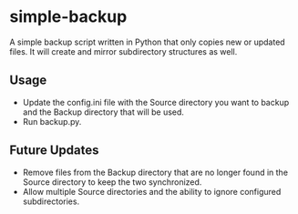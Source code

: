 # simple-backup
A simple backup script written in Python that only copies new or updated files. It will create and mirror subdirectory structures as well.

## Usage
- Update the config.ini file with the Source directory you want to backup and the Backup directory that will be used.
- Run backup.py.

## Future Updates
- Remove files from the Backup directory that are no longer found in the Source directory to keep the two synchronized.
- Allow multiple Source directories and the ability to ignore configured subdirectories.

